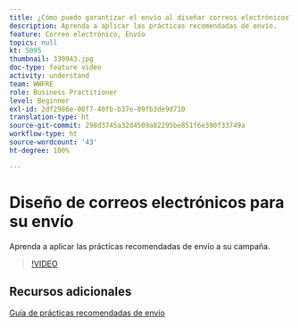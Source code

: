 ```yaml
---
title: ¿Cómo puedo garantizar el envío al diseñar correos electrónicos?
description: Aprenda a aplicar las prácticas recomendadas de envío.
feature: Correo electrónico, Envío
topics: null
kt: 5095
thumbnail: 330943.jpg
doc-type: feature video
activity: understand
team: WWFRE
role: Business Practitioner
level: Beginner
exl-id: 2df2986e-00f7-40fb-b37e-09fb3de9d710
translation-type: ht
source-git-commit: 298d3745a32d4509a82295be851f6e390f33749a
workflow-type: ht
source-wordcount: '43'
ht-degree: 100%

---
```


# Diseño de correos electrónicos para su envío

Aprenda a aplicar las prácticas recomendadas de envío a su campaña.

>[!VIDEO](https://video.tv.adobe.com/v/330943?quality=12)

## Recursos adicionales

[Guía de prácticas recomendadas de envío](https://experienceleague.adobe.com/docs/deliverability-learn/deliverability-best-practice-guide/introduction.html?lang=es)

